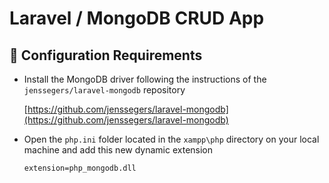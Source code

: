 # Laravel / MongoDB CRUD App

## 🔧 Configuration **Requirements**

- Install the MongoDB driver following the instructions of the `jenssegers/laravel-mongodb` repository
    
    [https://github.com/jenssegers/laravel-mongodb](https://github.com/jenssegers/laravel-mongodb)
    
- Open the `php.ini` folder located in the `xampp\php` directory on your local machine and add this new dynamic extension
    
    ```markdown
    extension=php_mongodb.dll
    ```
